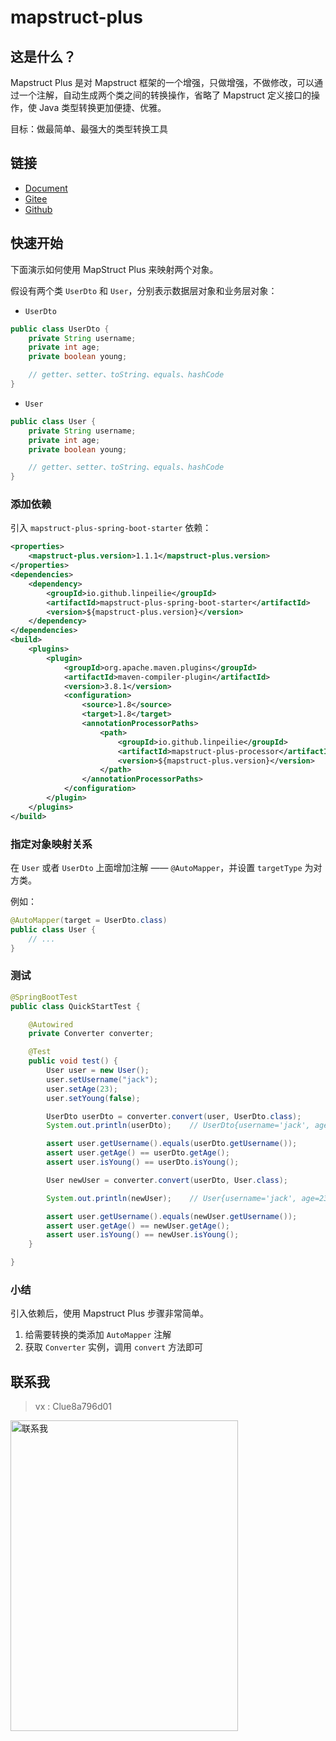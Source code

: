 # mapstruct-plus

## 这是什么？

Mapstruct Plus 是对 Mapstruct 框架的一个增强，只做增强，不做修改，可以通过一个注解，自动生成两个类之间的转换操作，省略了 Mapstruct 定义接口的操作，使 Java 类型转换更加便捷、优雅。

目标：做最简单、最强大的类型转换工具

## 链接

- [Document](https://mapstruct.plus)
- [Gitee](https://gitee.com/linpeilie/mapstruct-plus)
- [Github](https://github.com/linpeilie/mapstruct-plus)

## 快速开始

下面演示如何使用 MapStruct Plus 来映射两个对象。

假设有两个类 `UserDto` 和 `User`，分别表示数据层对象和业务层对象：

- `UserDto`

```java
public class UserDto {
    private String username;
    private int age;
    private boolean young;

    // getter、setter、toString、equals、hashCode
}
```

- `User`

```java
public class User {
    private String username;
    private int age;
    private boolean young;

    // getter、setter、toString、equals、hashCode
}
```

### 添加依赖

引入 `mapstruct-plus-spring-boot-starter` 依赖：

```xml
<properties>
    <mapstruct-plus.version>1.1.1</mapstruct-plus.version>
</properties>
<dependencies>
    <dependency>
        <groupId>io.github.linpeilie</groupId>
        <artifactId>mapstruct-plus-spring-boot-starter</artifactId>
        <version>${mapstruct-plus.version}</version>
    </dependency>
</dependencies>
<build>
    <plugins>
        <plugin>
            <groupId>org.apache.maven.plugins</groupId>
            <artifactId>maven-compiler-plugin</artifactId>
            <version>3.8.1</version>
            <configuration>
                <source>1.8</source>
                <target>1.8</target>
                <annotationProcessorPaths>
                    <path>
                        <groupId>io.github.linpeilie</groupId>
                        <artifactId>mapstruct-plus-processor</artifactId>
                        <version>${mapstruct-plus.version}</version>
                    </path>
                </annotationProcessorPaths>
            </configuration>
        </plugin>
    </plugins>
</build>
```

### 指定对象映射关系

在 `User` 或者 `UserDto` 上面增加注解 —— `@AutoMapper`，并设置 `targetType` 为对方类。

例如：

```java
@AutoMapper(target = UserDto.class)
public class User {
    // ...
}
```

### 测试

```java
@SpringBootTest
public class QuickStartTest {

    @Autowired
    private Converter converter;

    @Test
    public void test() {
        User user = new User();
        user.setUsername("jack");
        user.setAge(23);
        user.setYoung(false);

        UserDto userDto = converter.convert(user, UserDto.class);
        System.out.println(userDto);    // UserDto{username='jack', age=23, young=false}

        assert user.getUsername().equals(userDto.getUsername());
        assert user.getAge() == userDto.getAge();
        assert user.isYoung() == userDto.isYoung();

        User newUser = converter.convert(userDto, User.class);

        System.out.println(newUser);    // User{username='jack', age=23, young=false}

        assert user.getUsername().equals(newUser.getUsername());
        assert user.getAge() == newUser.getAge();
        assert user.isYoung() == newUser.isYoung();
    }

}
```

### 小结

引入依赖后，使用 Mapstruct Plus 步骤非常简单。

1. 给需要转换的类添加 `AutoMapper` 注解
2. 获取 `Converter` 实例，调用 `convert` 方法即可

## 联系我

> vx : Clue8a796d01

<img src="https://raw.githubusercontent.com/linpeilie/mapstruct-plus/main/assets/contact-me.jpeg" alt="联系我" width="364" height="497" />